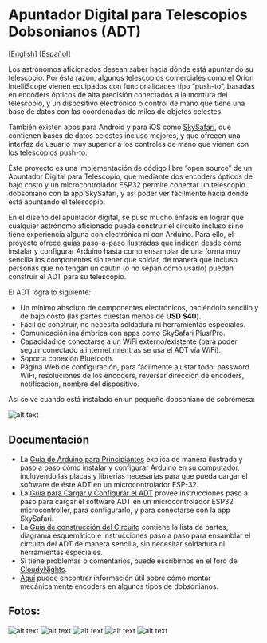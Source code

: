 # Apuntador Digital para Telescopios Dobsonianos  (ADT)
[[English]](https://github.com/vlaate/DobsonianDSC)
[[Español]](https://github.com/vlaate/DobsonianDSC/blob/master/README.es.md)

Los astrónomos aficionados desean saber hacia dónde está apuntando su telescopio. Por ésta razón, algunos telescopios comerciales como el Orion IntelliScope vienen equipados con funcionalidades tipo “push-to”, basadas en encoders ópticos de alta precisión conectados a la montura del telescopio, y un dispositivo electrónico o control de mano que tiene una base de datos con las coordenadas de miles de objetos celestes.

También existen apps para Android y para iOS como [SkySafari](https://skysafariastronomy.com/),  que contienen bases de datos celestes incluso mejores, y que ofrecen una interfaz de usuario muy superior a los controles de mano que vienen con los telescopios push-to.

Éste proyecto es una implementación de código libre “open source” de un Apuntador Digital para Telescopio, que mediante dos encoders ópticos de bajo costo y un microcontrolador ESP32 permite conectar un telescopio dobsoniano con la app SkySafari, y así poder ver fácilmente hacia dónde está apuntando el telescopio.

En el diseño del apuntador digital, se puso mucho énfasis en lograr que cualquier astrónomo aficionado pueda construir el circuito incluso si no tiene experiencia alguna con electrónica ni con Arduino. Para ello, el proyecto ofrece guías paso-a-paso ilustradas que indican desde cómo instalar y configurar Arduino hasta como ensamblar de una forma muy sencilla los componentes sin tener que soldar, de manera que incluso personas que no tengan un cautín (o no sepan cómo usarlo) puedan construir el ADT para su telescopio. 

El ADT logra lo siguiente:

* Un mínimo absoluto de componentes electrónicos, haciéndolo sencillo y de bajo costo (las partes cuestan menos de **USD $40**).
* Fácil de construir, no necesita soldadura ni herramientas especiales.
* Comunicación inalámbrica con apps como SkySafari Plus/Pro.
* Capacidad de conectarse a un WiFi externo/existente (para poder seguir conectado a internet mientras se usa el ADT vía WiFi). 
* Soporta conexión Bluetooth.
* Página Web de configuración, para fácilmente ajustar todo: password WiFi, resoluciones de los encoders, reversar dirección de encoders, notificación, nombre del dispositivo.

Así se ve cuando está instalado en un pequeño dobsoniano de sobremesa:

![alt text](https://github.com/vlaate/DobsonianDSC/blob/master/img/full.jpg "Mini Dob with DSC")

## Documentación

  * La [Guía de Arduino para Principiantes](https://github.com/vlaate/DobsonianDSC/blob/master/docs/ArduinoIDE.es.md) explica de manera ilustrada y paso a paso cómo instalar y configurar Arduino en su computador, incluyendo las placas y librerías necesarias para que pueda cargar el software de éste ADT en un microcontrolador ESP-32.
  * La [Guía para Cargar y Configurar el ADT](https://github.com/vlaate/DobsonianDSC/blob/master/docs/UploadConfigure.es.md) provee instrucciones paso a paso para cargar el software ADT en un microcontrolador ESP32 microcontroller, para configurarlo, y para conectarse con la app SkySafari.
  * La [Guía de construcción del Circuito](https://github.com/vlaate/DobsonianDSC/blob/master/docs/Solderless.es.md) contiene la lista de partes, diagrama esquemático e instrucciones paso a paso para ensamblar el circuito del ADT de manera sencilla, sin necesitar soldadura ni herramientas especiales.
  * Si tiene problemas o comentarios, puede escribirnos en el foro de [CloudyNights](https://www.cloudynights.com/topic/589521-37-dobsonian-dsc-for-diy-makers/).
  * [Aquí](https://www.cloudynights.com/topic/772803-how-to-attach-altitude-encoders-to-dobsonians/) puede encontrar información útil sobre cómo montar mecánicamente encoders en algunos tipos de dobsonianos.

## Fotos:

![alt text](https://github.com/vlaate/DobsonianDSC/blob/master/img/full_close.jpg "Close up AZ")
![alt text](https://github.com/vlaate/DobsonianDSC/blob/master/img/Alt_encoder_1.jpg "Alt Encoder 1")
![alt text](https://github.com/vlaate/DobsonianDSC/blob/master/img/Alt_encoder_2.jpg "Alt Encoder 2")
![alt text](https://github.com/vlaate/DobsonianDSC/blob/master/img/components.jpg "Components")
![alt text](https://github.com/vlaate/DobsonianDSC/blob/master/img/webConfig_sm.png "Web Configuration")
